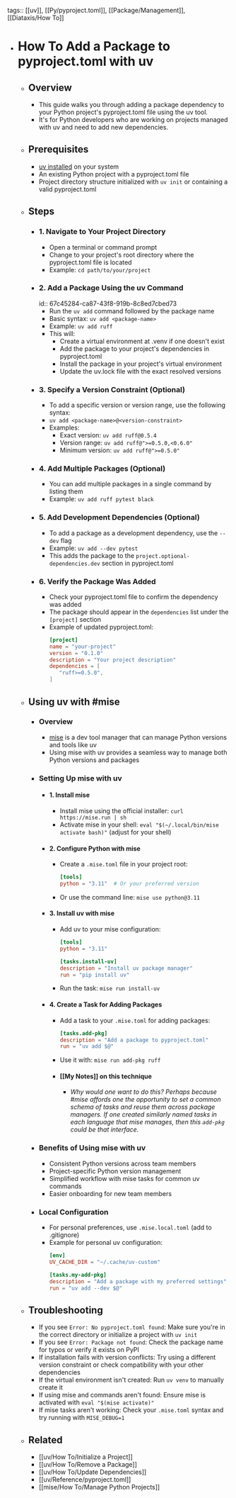 tags:: [[uv]], [[Py/pyproject.toml]], [[Package/Management]], [[Diataxis/How To]]

- # How To Add a Package to pyproject.toml with uv
	- ## Overview
		- This guide walks you through adding a package dependency to your Python project's pyproject.toml file using the uv tool.
		- It's for Python developers who are working on projects managed with uv and need to add new dependencies.
	- ## Prerequisites
		- [uv installed](https://github.com/astral-sh/uv) on your system
		- An existing Python project with a pyproject.toml file
		- Project directory structure initialized with `uv init` or containing a valid pyproject.toml
	- ## Steps
		- ### 1. Navigate to Your Project Directory
			- Open a terminal or command prompt
			- Change to your project's root directory where the pyproject.toml file is located
			- Example: `cd path/to/your/project`
		- ### 2. Add a Package Using the uv Command
		  id:: 67c45284-ca87-43f8-919b-8c8ed7cbed73
			- Run the `uv add` command followed by the package name
			- Basic syntax: `uv add <package-name>`
			- Example: `uv add ruff`
			- This will:
				- Create a virtual environment at .venv if one doesn't exist
				- Add the package to your project's dependencies in pyproject.toml
				- Install the package in your project's virtual environment
				- Update the uv.lock file with the exact resolved versions
		- ### 3. Specify a Version Constraint (Optional)
			- To add a specific version or version range, use the following syntax:
			- `uv add <package-name>@<version-constraint>`
			- Examples:
				- Exact version: `uv add ruff@0.5.4`
				- Version range: `uv add ruff@">=0.5.0,<0.6.0"`
				- Minimum version: `uv add ruff@">=0.5.0"`
		- ### 4. Add Multiple Packages (Optional)
			- You can add multiple packages in a single command by listing them
			- Example: `uv add ruff pytest black`
		- ### 5. Add Development Dependencies (Optional)
			- To add a package as a development dependency, use the `--dev` flag
			- Example: `uv add --dev pytest`
			- This adds the package to the `project.optional-dependencies.dev` section in pyproject.toml
		- ### 6. Verify the Package Was Added
			- Check your pyproject.toml file to confirm the dependency was added
			- The package should appear in the `dependencies` list under the `[project]` section
			- Example of updated pyproject.toml:
			  ```toml
			  [project]
			  name = "your-project"
			  version = "0.1.0"
			  description = "Your project description"
			  dependencies = [
			     "ruff>=0.5.0",
			  ]
			  ```
	- ## Using uv with #mise
		- ### Overview
			- [mise](https://mise.jdx.dev/) is a dev tool manager that can manage Python versions and tools like uv
			- Using mise with uv provides a seamless way to manage both Python versions and packages
		- ### Setting Up mise with uv
			- #### 1. Install mise
				- Install mise using the official installer: `curl https://mise.run | sh`
				- Activate mise in your shell: `eval "$(~/.local/bin/mise activate bash)"` (adjust for your shell)
			- #### 2. Configure Python with mise
				- Create a `.mise.toml` file in your project root:
				  ```toml
				  [tools]
				  python = "3.11"  # Or your preferred version
				  ```
				- Or use the command line: `mise use python@3.11`
			- #### 3. Install uv with mise
				- Add uv to your mise configuration:
				  ```toml
				  [tools]
				  python = "3.11"
				  
				  [tasks.install-uv]
				  description = "Install uv package manager"
				  run = "pip install uv"
				  ```
				- Run the task: `mise run install-uv`
			- #### 4. Create a Task for Adding Packages
				- Add a task to your `.mise.toml` for adding packages:
				  ```toml
				  [tasks.add-pkg]
				  description = "Add a package to pyproject.toml"
				  run = "uv add $@"
				  ```
				- Use it with: `mise run add-pkg ruff`
				- #### [[My Notes]] on this technique
					- *Why would one want to do this? Perhaps because #mise affords one the opportunity to set a common schema of tasks and reuse them across package managers. If one created similarly named tasks in each language that mise manages, then this `add-pkg` could be that interface.*
		- ### Benefits of Using mise with uv
			- Consistent Python versions across team members
			- Project-specific Python version management
			- Simplified workflow with mise tasks for common uv commands
			- Easier onboarding for new team members
		- ### Local Configuration
			- For personal preferences, use `.mise.local.toml` (add to .gitignore)
			- Example for personal uv configuration:
			  ```toml
			  [env]
			  UV_CACHE_DIR = "~/.cache/uv-custom"
			  
			  [tasks.my-add-pkg]
			  description = "Add a package with my preferred settings"
			  run = "uv add --dev $@"
			  ```
	- ## Troubleshooting
		- If you see `Error: No pyproject.toml found`: Make sure you're in the correct directory or initialize a project with `uv init`
		- If you see `Error: Package not found`: Check the package name for typos or verify it exists on PyPI
		- If installation fails with version conflicts: Try using a different version constraint or check compatibility with your other dependencies
		- If the virtual environment isn't created: Run `uv venv` to manually create it
		- If using mise and commands aren't found: Ensure mise is activated with `eval "$(mise activate)"`
		- If mise tasks aren't working: Check your `.mise.toml` syntax and try running with `MISE_DEBUG=1`
	- ## Related
		- [[uv/How To/Initialize a Project]]
		- [[uv/How To/Remove a Package]]
		- [[uv/How To/Update Dependencies]]
		- [[uv/Reference/pyproject.toml]]
		- [[mise/How To/Manage Python Projects]]